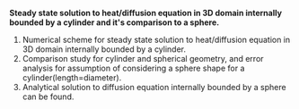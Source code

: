 **Steady state solution to heat/diffusion equation in 3D domain internally bounded by a cylinder and it's comparison to a sphere.**

1. Numerical scheme for steady state solution to heat/diffusion equation in 3D domain internally bounded by a cylinder.
2. Comparison study for cylinder and spherical geometry, and error analysis for assumption of considering a sphere shape for a cylinder(length=diameter).
3. Analytical solution to diffusion equation internally bounded by a sphere can be found.
